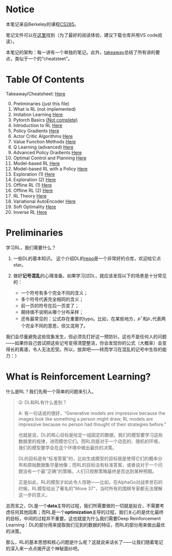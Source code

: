 # Notice

本笔记来自Berkeley的课程[CS285](http://rail.eecs.berkeley.edu/deeprlcourse/)。

笔记文件可以在[这里](./lecture/notes)找到（为了最好的阅读体验，建议下载仓库并用VS code阅读）。

本笔记的架构：每一讲有一个单独的笔记。此外，[takeaway](./lecture/notes/takeaway.md)总结了所有讲的要点，类似于一个的“cheatsteet”。

# Table Of Contents

Takeaway/Cheatsheet: [Here](./lecture/notes/takeaway.md)

0. Preliminaries (just this file)
1. What is RL (not implemented)
2. Imitation Learning [Here](./lecture/notes/2-imitation_learning.md)
3. Pytorch Basics [(Not complete)](./lecture/notes/3-pytorch.md)
4. Introduction to RL [Here](./lecture/notes/4-intro2RL.md)
5. Policy Gradients [Here](./lecture/notes/5-policy_grad.md)
6. Actor Critic Algorithms [Here](./lecture/notes/6-actor-critic.md)
7. Value Function Methods [Here](./lecture/notes/7-value_func.md)
8. Q Learning (advanced) [Here](./lecture/notes/8-Q_learning.md)
9. Advanced Policy Gradients [Here](./lecture/notes/9-advanced_policy_grad.md)
10. Optimal Control and Planning [Here](./lecture/notes/10-optimal_control_planning.md)
11. Model-based RL [Here](./lecture/notes/11-model-based.md)
12. Model-based RL with a Policy [Here](./lecture/notes/12-model-based-with-policy.md)
13. Exploration (1) [Here](./lecture/notes/13-exploration_1.md)
14. Exploration (2) [Here](./lecture/notes/14-exploration_2.md)
15. Offline RL (1) [Here](./lecture/notes/15-offline-RL_1.md)
16. Offline RL (2) [Here](./lecture/notes/16-offline-RL_2.md)
17. RL Theory [Here](./lecture/notes/17-RL-theory.md)
18. Variational AutoEncoder [Here](./lecture/notes/18-vae.md)
19. Soft Optimality [Here](./lecture/notes/19-soft-optimality.md)
20. Inverse RL [Here](./lecture/notes/20-IRL.md)

# Preliminaries

学习RL，我们需要什么？

1. 一些DL的基本知识。 这个介绍DL的[repo](https://github.com/szjzc2018/dl)是一个非常好的仓库，欢迎给它点star。

2. 做好**记号混乱**的心理准备。如果学习过DL，就应该发现以下的场景是十分常见的：
    - 一个符号有多个完全不同的含义；
    - 多个符号代表完全相同的含义；
    - 前一页的符号在后一页变了；
    - 期待值不说明从哪个分布采样；
    - 还有最常见的：公式存在重要的typo。比如，在某些地方，$p^\star$和$p_\star$代表两个完全不同的意思，但又混用了。

我们会尽量避免这些现象发生，但必须先打好这一预防针。这也不是任何人的问题——如果你自己尝试把这些记号变得清楚整洁，你会发现你的公式（大概率）会变得长的离谱，令人无法忍受。所以，放弃吧——转而学习在混乱的记号中生存的能力：）

# What is Reinforcement Learning?

什么是RL？我们先用一个简单的问题来引入。

> Q: DL和RL有什么差别？
>
> A: 有一句话说的很好，“Generative models are impressive because the images look like something a person might draw; RL models are impressive because no person had thought of their strategies before.”
>
> 也就是说，DL的核心目标是给定一组固定的数据，我们的模型要学习这些数据里的规律，进而模仿它们。而RL则是对于一个动态的、随机的环境，我们的模型要学会在这个环境中做出最优的决策。
>
> DL的目标是有“标准答案”的，比如生成模型的目标就是使得它们的概率分布和原始数据集尽量地像；而RL的目标没有标准答案，或者说对于一个问题没有一个最“正确”的策略，人们只观察策略最终是否达到某种预期。
>
> 正是如此，RL的模型才如此令人惊艳——比如，在AlphaGo对战李世石的时候，RL模型给出了著名的"Move 37"，当时所有的围棋专家都无法理解这一步的意义。

总而言之，DL是一个**data**主导的过程，我们所需要做的一切就是拟合，不需要考虑任何其他因素；而RL是一个**optimization**主导的过程，我们关心的是优化最终的目标，中间的过程并不重要。这也就是为什么我们需要Deep Reinforcement Learning：DL的部分用来提取我们见到的数据的特征，而RL的部分用来做出最优的决策。

那么，RL的基本思想和核心问题是什么呢？这就说来话长了——让我们随着笔记的深入来一点点揭开这个神秘面纱吧。